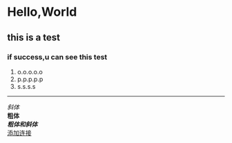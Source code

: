 # Hello,World
 ## this is a test 
  ### if success,u can see this test
1. o.o.o.o.o
 1. p.p.p.p.p
  1. s.s.s.s
---
*斜体*<br>
**粗体**<br>
***粗体和斜体***<br>
[添加连接](https://www.bing.com "点击即送")
